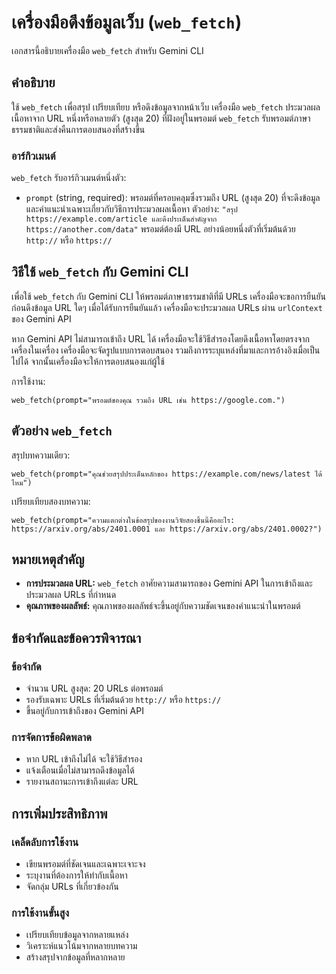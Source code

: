 # เครื่องมือดึงข้อมูลเว็บ (`web_fetch`)

เอกสารนี้อธิบายเครื่องมือ `web_fetch` สำหรับ Gemini CLI

## คำอธิบาย

ใช้ `web_fetch` เพื่อสรุป เปรียบเทียบ หรือดึงข้อมูลจากหน้าเว็บ เครื่องมือ `web_fetch` ประมวลผลเนื้อหาจาก URL หนึ่งหรือหลายตัว (สูงสุด 20) ที่ฝังอยู่ในพรอมต์ `web_fetch` รับพรอมต์ภาษาธรรมชาติและส่งคืนการตอบสนองที่สร้างขึ้น

### อาร์กิวเมนต์

`web_fetch` รับอาร์กิวเมนต์หนึ่งตัว:

- `prompt` (string, required): พรอมต์ที่ครอบคลุมซึ่งรวมถึง URL (สูงสุด 20) ที่จะดึงข้อมูลและคำแนะนำเฉพาะเกี่ยวกับวิธีการประมวลผลเนื้อหา ตัวอย่าง: `"สรุป https://example.com/article และดึงประเด็นสำคัญจาก https://another.com/data"` พรอมต์ต้องมี URL อย่างน้อยหนึ่งตัวที่เริ่มต้นด้วย `http://` หรือ `https://`

## วิธีใช้ `web_fetch` กับ Gemini CLI

เพื่อใช้ `web_fetch` กับ Gemini CLI ให้พรอมต์ภาษาธรรมชาติที่มี URLs เครื่องมือจะขอการยืนยันก่อนดึงข้อมูล URL ใดๆ เมื่อได้รับการยืนยันแล้ว เครื่องมือจะประมวลผล URLs ผ่าน `urlContext` ของ Gemini API

หาก Gemini API ไม่สามารถเข้าถึง URL ได้ เครื่องมือจะใช้วิธีสำรองโดยดึงเนื้อหาโดยตรงจากเครื่องในเครื่อง เครื่องมือจะจัดรูปแบบการตอบสนอง รวมถึงการระบุแหล่งที่มาและการอ้างอิงเมื่อเป็นไปได้ จากนั้นเครื่องมือจะให้การตอบสนองแก่ผู้ใช้

การใช้งาน:

```
web_fetch(prompt="พรอมต์ของคุณ รวมถึง URL เช่น https://google.com.")
```

## ตัวอย่าง `web_fetch`

สรุปบทความเดียว:

```
web_fetch(prompt="คุณช่วยสรุปประเด็นหลักของ https://example.com/news/latest ได้ไหม")
```

เปรียบเทียบสองบทความ:

```
web_fetch(prompt="ความแตกต่างในข้อสรุปของงานวิจัยสองชิ้นนี้คืออะไร: https://arxiv.org/abs/2401.0001 และ https://arxiv.org/abs/2401.0002?")
```

## หมายเหตุสำคัญ

- **การประมวลผล URL:** `web_fetch` อาศัยความสามารถของ Gemini API ในการเข้าถึงและประมวลผล URLs ที่กำหนด
- **คุณภาพของผลลัพธ์:** คุณภาพของผลลัพธ์จะขึ้นอยู่กับความชัดเจนของคำแนะนำในพรอมต์

## ข้อจำกัดและข้อควรพิจารณา

### ข้อจำกัด
- จำนวน URL สูงสุด: 20 URLs ต่อพรอมต์
- รองรับเฉพาะ URLs ที่เริ่มต้นด้วย `http://` หรือ `https://`
- ขึ้นอยู่กับการเข้าถึงของ Gemini API

### การจัดการข้อผิดพลาด
- หาก URL เข้าถึงไม่ได้ จะใช้วิธีสำรอง
- แจ้งเตือนเมื่อไม่สามารถดึงข้อมูลได้
- รายงานสถานะการเข้าถึงแต่ละ URL

## การเพิ่มประสิทธิภาพ

### เคล็ดลับการใช้งาน
- เขียนพรอมต์ที่ชัดเจนและเฉพาะเจาะจง
- ระบุงานที่ต้องการให้ทำกับเนื้อหา
- จัดกลุ่ม URLs ที่เกี่ยวข้องกัน

### การใช้งานขั้นสูง
- เปรียบเทียบข้อมูลจากหลายแหล่ง
- วิเคราะห์แนวโน้มจากหลายบทความ
- สร้างสรุปจากข้อมูลที่หลากหลาย
